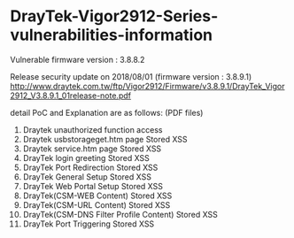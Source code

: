 # DrayTek-Vigor2912-Series-vulnerabilities-information

Vulnerable firmware version : 3.8.8.2

Release security update on 2018/08/01 (firmware version : 3.8.9.1)
http://www.draytek.com.tw/ftp/Vigor2912/Firmware/v3.8.9.1/DrayTek_Vigor2912_V3.8.9.1_01release-note.pdf

detail PoC and Explanation are as follows: (PDF files)
01. Draytek unauthorized function access
02. Draytek usbstorageget.htm page Stored XSS
03. Draytek service.htm page Stored XSS
04. DrayTek login greeting Stored XSS
05. DrayTek Port Redirection Stored XSS
06. DrayTek General Setup Stored XSS
07. DrayTek Web Portal Setup Stored XSS
08. DrayTek(CSM-WEB Content) Stored XSS
09. DrayTek(CSM-URL Content)  Stored XSS
10. DrayTek(CSM-DNS Filter Profile Content) Stored XSS
11. DrayTek Port Triggering Stored XSS

